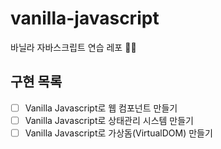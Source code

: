 # vanilla-javascript

바닐라 자바스크립트 연습 레포 🏄‍♀️

## 구현 목록

- [ ] Vanilla Javascript로 웹 컴포넌트 만들기
- [ ] Vanilla Javascript로 상태관리 시스템 만들기
- [ ] Vanilla Javascript로 가상돔(VirtualDOM) 만들기
